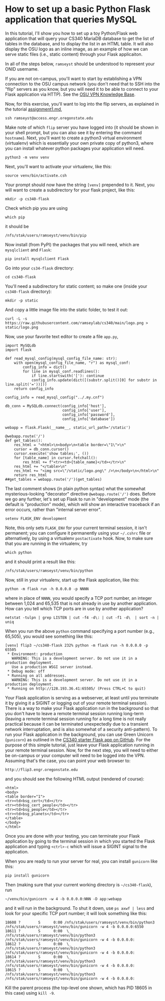 # How to set up a basic Python Flask application that queries MySQL

In this tutorial, I'll show you how to set up a toy Python/Flask
web application that will query your CS340 MariaDB database
to get the list of tables in the database, and to display the
list in an HTML table. It will also display the OSU logo
as an inline image, as an example of how we can serve static
files (i.e., static content) through your Flask applicaiton.

In all of the steps below, `ramseyst` should be understood to
represent your ONID username.

If you are not on-campus, you'll want to start by establishing
a VPN connection to the OSU campus network (you don't need that to
SSH into the "flip" servers as you know, but you will need it to
be able to connect to your Flask application via HTTP). See the
[OSU VPN Knowledge Base](https://oregonstate.teamdynamix.com/TDClient/1935/Portal/KB/?CategoryID=6889).

Now, for this exercise, you'll want to log into the flip servers,
as explained in the tutorial [assignment1.md](assignment1.md),
```
ssh ramseyst@access.engr.oregonstate.edu
```
Make note of which `flip` server you have logged into (it should be shown in
your shell prompt, but you can also see it by entering the command `hostname`).
Next, you'll want to create a python3 virtual environment (virtualenv) which is
essentially your own private copy of python3, where you can install whatever
python packages your application will need.
```
python3 -m venv venv
```
Next, you'll want to activate your virtualenv, like this:
```
source venv/bin/activate.csh
```
Your prompt should now have the string `[venv]` prepended to it.
Next, you will want to create a subdirectory for your flask
project, like this:
```
mkdir -p cs340-flask
```
Check which pip you are using
```
which pip
```
it should be 
```
/nfs/stak/users/ramseyst/venv/bin/pip
```
Now install (from PyPI) the packages that you will need, which are `mysqlclient` and `Flask`:
```
pip install mysqlclient Flask
```
Go into your `cs34-flask` directory:
```
cd cs340-flask
```
You'll need a subdirectory for static content; so make one (inside your `cs340-flask` directory):
```
mkdir -p static
```
And copy a little image file into the static folder, to test it out:
```
curl -L -s https://raw.githubusercontent.com/ramseylab/cs340/main/logo.png > static/logo.png
```
Now, use your favorite text editor to create a file `app.py`,
```
import MySQLdb
import flask

def read_mysql_config(mysql_config_file_name: str):
    with open(mysql_config_file_name, "r") as mysql_conf:
        config_info = dict()
        for line in mysql_conf.readlines():
            if line.startswith('['): continue
            config_info.update(dict([(substr.split()[0] for substr in line.split('='))]))
    return config_info

config_info = read_mysql_config("../.my.cnf")

db_conn = MySQLdb.connect(config_info['host'],
                          config_info['user'],
                          config_info['password'],
                          config_info['database'])

webapp = flask.Flask(__name__, static_url_path='/static')

@webapp.route('/')
def get_tables():
    res_html = "<html>\n<body>\n<table border=\"1\">\n"
    cursor = db_conn.cursor()
    cursor.execute('show tables;', ())
    for [table_name] in cursor.fetchall():
        res_html += f"<tr><td>{table_name}</td></tr>\n"
    res_html += "</table>\n"
    res_html += "<img src=\"/static/logo.png\" />\n</body>\n</html>\n"
    return res_html
##get_tables = webapp.route('/')(get_tables)
```
The last comment shows (in plain python syntax) what the somewhat
mysterious-looking "decorator" directive `@webapp.route('/')` does.  Before we
go any further, let's set up Flask to run in "development" mode (the default is
"production" mode), which will show an interactive traceback if an error occurs,
rather than "internal server error".
```
setenv FLASK_ENV development
```
Note, this only sets `FLASK_ENV` for your current terminal session,
it isn't permanent; you can configure it permanently using your `~/.cshrc` file
or alternatively, by using a virtualenv `postactivate` hook.
Now, to make sure that you are running in the virtualenv, try
```
which python
```
and it should print a result like this:
```
/nfs/stak/users/ramseyst/venv/bin/python
```
Now, still in your virtualenv, start up the Flask application, like this:
```
python -m flask run -h 0.0.0.0 -p NNNN
```
where in place of `NNNN`, you would specify a TCP port number, 
an integer between 1,024 and 65,535 that is not already in use by another application. How
can you tell which TCP ports are in use by another application?
```
netstat -tulpn | grep LISTEN | cut -f4 -d\: | cut -f1 -d\  | sort -n | uniq
```
When you run the above `python` command specifying a port number
(e.g., 65,505), you would see something like this:
```
[venv] flip3 ~/cs340-flask 232% python -m flask run -h 0.0.0.0 -p 65505
 * Environment: production
   WARNING: This is a development server. Do not use it in a production deployment.
   Use a production WSGI server instead.
 * Debug mode: off
 * Running on all addresses.
   WARNING: This is a development server. Do not use it in a production deployment.
 * Running on http://128.193.36.41:65505/ (Press CTRL+C to quit)
 ```
Your Flask application is serving as a webserver, at least until you terminate
it by giving it a SIGINT or logging out of your remote terminal session). 
There is a way to make your Flask application run in the background so that 
you don't have to leave a remote terminal session running long-term (leaving a
remote terminal session running for a long time is not really practical because it
can be terminated unexpectedly due to a transient network interruptation, and
is also somewhat of a security anti-pattern). To run your Flask application in
the background, you can use Green Unicorn (`gunicorn`) as outlined in the 
[CS340 starter Flask app on GitHub](https://github.com/knightsamar/CS340_starter_flask_app).
For the purpose of this simple tutorial, just leave your Flask application running
in your remote terminal session. Now, for the next step, you will need to either
be on-campus or your computer will need to be logged into the VPN. Assuming that's
the case, you can point your web browser to:
```
http://flip3.engr.oregonstate.edu
```
and you should see the following HTML output (rendered of course):
```
<html>
<body>
<table border="1">
<tr><td>bsg_cert</td></tr>
<tr><td>bsg_cert_people</td></tr>
<tr><td>bsg_people</td></tr>
<tr><td>bsg_planets</td></tr>
</table>
</body>
</html>
```
Once you are done with your testing, you can terminate your Flask application
by going to the terminal session in which you started the Flask application
and typing `<ctrl>-c` which will issue a SIGINT signal to the application.

When you are ready to run your server for real, you can install `gunicorn`
like this:
```
pip install gunicorn
```
Then (making sure that your current working directory is `~/cs340-flask`), run
```
~/venv/bin/gunicorn -w 4 -b 0.0.0.0:NNN -D app:webapp
```
and it will run in the background. To shut it down, use
`ps axwf | less` and look for your specific TCP port number; it will
look something like this:
```
18608 ?        S      0:00 /nfs/stak/users/ramseyst/venv/bin/python3 /nfs/stak/users/ramseyst/venv/bin/gunicorn -w 4 -b 0.0.0.0:6550
18611 ?        S      0:00  \_ /nfs/stak/users/ramseyst/venv/bin/python3 /nfs/stak/users/ramseyst/venv/bin/gunicorn -w 4 -b 0.0.0.0:
18612 ?        S      0:00  \_ /nfs/stak/users/ramseyst/venv/bin/python3 /nfs/stak/users/ramseyst/venv/bin/gunicorn -w 4 -b 0.0.0.0:
18614 ?        S      0:00  \_ /nfs/stak/users/ramseyst/venv/bin/python3 /nfs/stak/users/ramseyst/venv/bin/gunicorn -w 4 -b 0.0.0.0:
18615 ?        S      0:00  \_ /nfs/stak/users/ramseyst/venv/bin/python3 /nfs/stak/users/ramseyst/venv/bin/gunicorn -w 4 -b 0.0.0.0:
```
Kill the parent process (the top-level one shown, which has PID 18605 in this case)
using `kill -9`.
